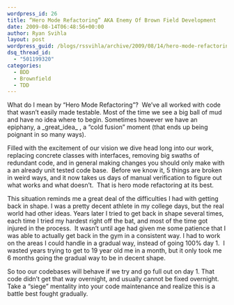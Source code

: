 ```yaml
---
wordpress_id: 26
title: “Hero Mode Refactoring” AKA Enemy Of Brown Field Development
date: 2009-08-14T06:48:56+00:00
author: Ryan Svihla
layout: post
wordpress_guid: /blogs/rssvihla/archive/2009/08/14/hero-mode-refactoring-aka-enemy-of-brown-field-development.aspx
dsq_thread_id:
  - "501199320"
categories:
  - BDD
  - Brownfield
  - TDD
---
```

What do I mean by “Hero Mode Refactoring”?&#160; We’ve all worked with code that wasn’t easily made testable. Most of the time we see a big ball of mud and have no idea where to begin. Sometimes however we have an epiphany, a \_great\_idea_ , a “cold fusion” moment (that ends up being poignant in so many ways).&#160; 

Filled with the excitement of our vision we dive head long into our work, replacing concrete classes with interfaces, removing big swaths of redundant code, and in general making changes you should only make with a an already unit tested code base.&#160; Before we know it, 5 things are broken in weird ways, and it now takes us days of manual verification to figure out what works and what doesn’t.&#160; That is hero mode refactoring at its best.

This situation reminds me a great deal of the difficulties I had with getting back in shape. I was a pretty decent athlete in my college days, but the real world had other ideas. Years later I tried to get back in shape several times, each time I tried my hardest right off the bat, and most of the time got injured in the process.&#160; It wasn’t until age had given me some patience that I was able to actually get back in the gym in a consistent way. I had to work on the areas I could handle in a gradual way, instead of going 100% day 1.&#160; I wasted years trying to get to 19 year old me in a month, but it only took me 6 months going the gradual way to be in decent shape.

So too our codebases will behave if we try and go full out on day 1. That code didn’t get that way overnight, and usually cannot be fixed overnight.&#160; Take a “siege” mentality into your code maintenance and realize this is a battle best fought gradually.